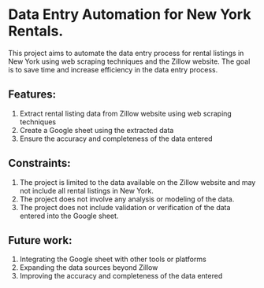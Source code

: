 # Data Entry Automation for New York Rentals.

This project aims to automate the data entry process for rental listings in New York using web scraping techniques and the Zillow website. The goal is to save time and increase efficiency in the data entry process.

## Features:
1. Extract rental listing data from Zillow website using web scraping techniques
2. Create a Google sheet using the extracted data
3. Ensure the accuracy and completeness of the data entered

## Constraints:
1. The project is limited to the data available on the Zillow website and may not include all rental listings in New York.
2. The project does not involve any analysis or modeling of the data.
3. The project does not include validation or verification of the data entered into the Google sheet.


## Future work:
1. Integrating the Google sheet with other tools or platforms
2. Expanding the data sources beyond Zillow
3. Improving the accuracy and completeness of the data entered
